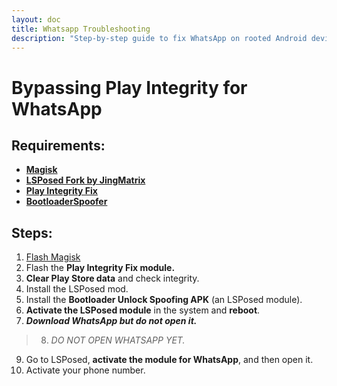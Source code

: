 ```yaml
---
layout: doc
title: Whatsapp Troubleshooting
description: "Step-by-step guide to fix WhatsApp on rooted Android devices using Play Integrity Fix and LSPosed modules. Complete solution for bypassing root detection and maintaining functionality."
---
```

# Bypassing Play Integrity for WhatsApp

## Requirements:
- **[Magisk](https://github.com/topjohnwu/Magisk)**
- **[LSPosed Fork by JingMatrix](https://github.com/JingMatrix/LSPosed)**
- **[Play Integrity Fix](https://github.com/chiteroman/PlayIntegrityFix)**
- **[BootloaderSpoofer ](https://github.com/chiteroman/BootloaderSpoofer)**

## Steps:

1. [Flash Magisk](../rooting-guides/xiaomi.md#4-flash-magisk-using-custom-recovery)
2. Flash the **Play Integrity Fix module.**
3. **Clear Play Store data** and check integrity.
4. Install the LSPosed mod.
5. Install the **Bootloader Unlock Spoofing APK** (an LSPosed module).
6. **Activate the LSPosed module** in the system and **reboot**.
7. _**Download WhatsApp but do not open it.**_
> 8. _DO NOT OPEN WHATSAPP YET._
9. Go to LSPosed, **activate the module for WhatsApp**, and then open it.
10. Activate your phone number.

